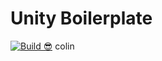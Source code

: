 # Unity Boilerplate

[![Build 😎](https://github.com/InfiniBrains/UnityBoilerplate/actions/workflows/main.yml/badge.svg)](https://github.com/InfiniBrains/MedicalImageViewer/actions/workflows/main.yml)
 colin
